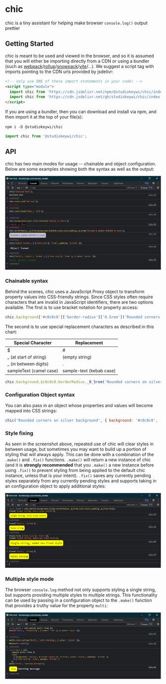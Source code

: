 <!-- links -->

[webpack]: https://webpackjs.org
[rollup]: https://rollupjs.org
[snowpack]: https://snowpack.dev/
[vite]: https://vitejs.dev

<!--  -->

# chic

chic is a tiny assistant for helping make browser `console.log()` output prettier

## Getting Started

chic is meant to be used and viewed in the browser, and so it is assumed that you will either be importing directly from a CDN or using a bundler (such as [webpack]/[rollup]/[snowpack]/[vite]/...). We suggest a script tag with imports pointing to the CDN urls provided by jsdelivr:

```html
<!-- only use ONE of these import statements in your code! -->
<script type="module">
  import chic from 'https://cdn.jsdelivr.net/npm/@studiokeywi/chic/index.js'; // NPM mirror
  import chic from 'https://cdn.jsdelivr.net/gh/studiokeywi/chic/index.js'; // GitHub mirror
</script>
```

If you are using a bundler, then you can download and install via npm, and then import it at the top of your file(s):

`npm i -D @studiokeywi/chic`

```js
import chic from '@studiokeywi/chic';
```

## API

chic has two main modes for usage -- chainable and object configuration. Below are some examples showing both the syntax as well as the output:

![](./examples-single.png)

### Chainable syntax

Behind the scenes, chic uses a JavaScript Proxy object to transform property values into CSS-friendly strings. Since CSS styles often require characters that are invalid in JavaScript identifiers, there are two options available. The first is to use bracket notation for property access:

```js
chic.background['#c0c0c0']['border-radius']['0.5rem']('Rounded corners on silver background');
```

The second is to use special replacement characters as described in this chart:

| Special Character       | Replacement              |
| ----------------------- | ------------------------ |
| $                       | #                        |
| \_ (at start of string) | (empty string)           |
| \_ (in between digits)  | .                        |
| sampleText (camel case) | sample-text (kebab case) |

```js
chic.background.$c0c0c0.borderRadius._0_5rem('Rounded corners on silver background');
```

### Configuration Object syntax

You can also pass in an object whose properties and values will become mapped into CSS strings:

```js
chic('Rounded corners on silver background', { background: '#c0c0c0', ['border-radius']: '0.5rem' });
```

### Style fixing

As seen in the screenshot above, repeated use of chic will clear styles in between usage, but sometimes you may want to build up a portion of styling that will always apply. This can be done with a combination of the `.make()` and `.fix()` functions. `.make()` will return a new instance of chic (and it is **strongly recommended** that you `.make()` a new instance before using `.fix()` to prevent styling from being applied to the default chic instance, unless that is your intent). `.fix()` saves any currently pending styles separately from any currently pending styles and supports taking in an configuration object to apply additional styles:

![](./examples-fixed.png)

### Multiple style mode

The browser `console.log` method not only supports styling a single string, but supports providing multiple styles to multiple strings. This functionality can be used by passing in a configuration object to the `.make()` function that provides a truthy value for the property `multi`:

![](./examples-multi.png)
